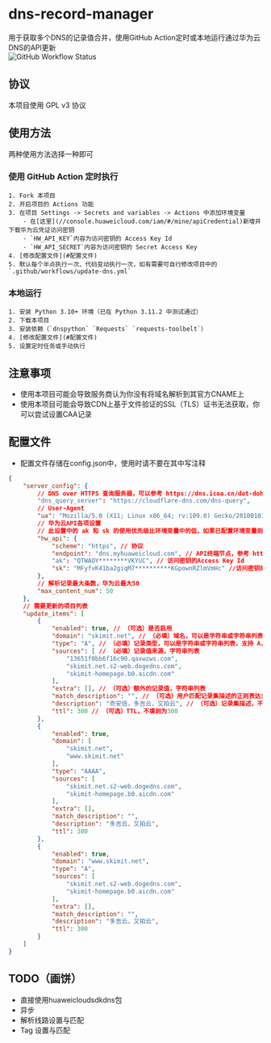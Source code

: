 #  dns-record-manager
用于获取多个DNS的记录值合并，使用GitHub Action定时或本地运行通过华为云DNS的API更新  
![GitHub Workflow Status](https://github.com/Glucy-2/dns-record-manager/actions/workflows/update-dns.yml/badge.svg)
## 协议
本项目使用 GPL v3 协议
## 使用方法
两种使用方法选择一种即可
### 使用 GitHub Action 定时执行
    1. Fork 本项目
    2. 开启项目的 Actions 功能
    3. 在项目 Settings -> Secrets and variables -> Actions 中添加环境变量
        - 在[这里](//console.huaweicloud.com/iam/#/mine/apiCredential)新增并下载华为云凭证访问密钥
        - `HW_API_KEY`内容为访问密钥的 Access Key Id
        - `HW_API_SECRET`内容为访问密钥的 Secret Access Key
    4. [修改配置文件](#配置文件)
    5. 默认每个半点执行一次、代码变动执行一次，如有需要可自行修改项目中的 `.github/workflows/update-dns.yml`
### 本地运行
    1. 安装 Python 3.10+ 环境（已在 Python 3.11.2 中测试通过）
    2. 下载本项目
    3. 安装依赖（`dnspython` `Requests` `requests-toolbelt`）
    4. [修改配置文件](#配置文件)
    5. 设置定时任务或手动执行
## 注意事项
- 使用本项目可能会导致服务商认为你没有将域名解析到其官方CNAME上
- 使用本项目可能会导致CDN上基于文件验证的SSL（TLS）证书无法获取，你可以尝试设置CAA记录
## 配置文件
- 配置文件存储在config.json中，使用时请不要在其中写注释
```json
{
    "server_config": {
        // DNS over HTTPS 查询服务器，可以参考 https://dns.icoa.cn/dot-doh/ 中各项的DoH地址
        "dns_query_server": "https://cloudflare-dns.com/dns-query",
        // User-Agent
        "ua": "Mozilla/5.0 (X11; Linux x86_64; rv:109.0) Gecko/20100101 Firefox/113.0",
        // 华为云API各项设置
        // 此设置中的 ak 和 sk 的使用优先级比环境变量中的低，如果已配置环境变量则可以不修改
        "hw_api": {
            "scheme": "https", // 协议
            "endpoint": "dns.myhuaweicloud.com", // API终端节点，参考 https://developer.huaweicloud.com/endpoint?DNS
            "ak": "QTWAOY********VKYUC", // 访问密钥的Access Key Id
            "sk": "MFyfvK41ba2giqM7**********KGpownRZlmVmHc" //访问密钥的Secret Access Key
        },
        // 解析记录最大条数，华为云最大50
        "max_content_num": 50
    },
    // 需要更新的项目列表
    "update_items": [
        {
            "enabled": true, // （可选）是否启用
            "domain": "skimit.net", // （必填）域名，可以是字符串或字符串列表
            "type": "A", // （必填）记录类型，可以是字符串或字符串列表，支持 A，AAAA，MX，TXT，SRV，NS，CAA
            "sources": [ // （必填）记录值来源，字符串列表
                "13651f0bb6f16c90.qaxwzws.com",
                "skimit.net.s2-web.dogedns.com",
                "skimit-homepage.b0.aicdn.com"
            ],
            "extra": [], // （可选）额外的记录值，字符串列表
            "match_description": "", // （可选）用户匹配记录集描述的正则表达式，如果为非空值则只有匹配的记录集才会被更新，如果填写并不想只处理一次请保证descript的值能匹配
            "description": "奇安信，多吉云，又拍云", // （可选）记录集描述，不填则为sources的合并
            "ttl": 300 // （可选）TTL，不填则为300
        },
        {
            "enabled": true,
            "domain": [
                "skimit.net",
                "www.skimit.net"
            ],
            "type": "AAAA",
            "sources": [
                "skimit.net.s2-web.dogedns.com",
                "skimit-homepage.b0.aicdn.com"
            ],
            "extra": [],
            "match_description": "",
            "description": "多吉云，又拍云",
            "ttl": 300
        },
        {
            "enabled": true,
            "domain": "www.skimit.net",
            "type": "A",
            "sources": [
                "skimit.net.s2-web.dogedns.com",
                "skimit-homepage.b0.aicdn.com"
            ],
            "extra": [],
            "match_description": "",
            "description": "多吉云，又拍云",
            "ttl": 300
        }
    ]
}
```
## TODO（画饼）
- 直接使用huaweicloudsdkdns包
- 异步
- 解析线路设置与匹配
- Tag 设置与匹配